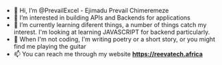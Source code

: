- 👋 Hi, I’m @PrevailExcel - Ejimadu Prevail Chimeremeze
- 👀 I’m interested in building APIs and Backends for applications
- 🌱 I’m currently learning diferent things, a number of things catch my interest. I'm looking at learning JAVASCRIPT for backend particularly.
- 💞️ When I'm not coding, I'm writing poetry or a short story, or you might find me playing the guitar
- 📫 You can reach me through my website <b>https://reevatech.africa </b>

<!---
PrevailExcel/PrevailExcel is a ✨ special ✨ repository because its `README.md` (this file) appears on your GitHub profile.
You can click the Preview link to take a look at your changes.
--->
